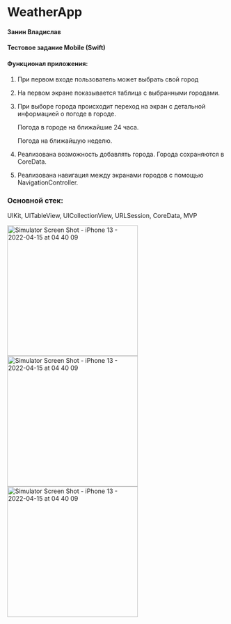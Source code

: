 # WeatherApp
#### Занин Владислав
#### Тестовое задание Mobile (Swift)

#### Функционал приложения:

1. При первом входе пользователь может выбрать
свой город

2. На первом экране показывается таблица с выбранными городами.

3. При выборе города происходит переход на экран с детальной информацией о погоде в городе.

    Погода в городе на ближайшие 24 часа.

    Погода на ближайшую неделю.

4. Реализована возможность добавлять города. Города сохраняются в CoreData.

5. Реализована навигация между экранами городов с помощью NavigationController.

### Основной стек: 
UIKit, UITableView, UICollectionView, URLSession, CoreData, MVP

<img width="300" alt="Simulator Screen Shot - iPhone 13 - 2022-04-15 at 04 40 09" src="https://user-images.githubusercontent.com/48254272/165387404-29cfee76-fc32-4d43-a755-86dff80cf028.png"> <img width="300" alt="Simulator Screen Shot - iPhone 13 - 2022-04-15 at 04 40 09" src="https://user-images.githubusercontent.com/48254272/165387428-87008370-f5a3-4d93-a95b-465e5c669321.png"> <img width="300" alt="Simulator Screen Shot - iPhone 13 - 2022-04-15 at 04 40 09" src="https://user-images.githubusercontent.com/48254272/165387439-37c1cee5-2185-4503-be28-2b7e349ab604.png">
